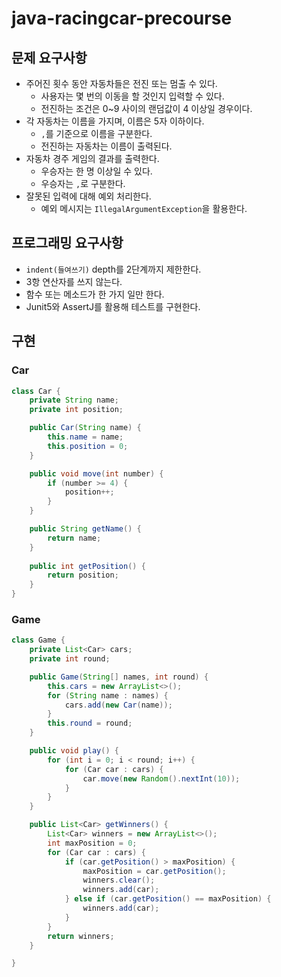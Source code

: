 # java-racingcar-precourse

## 문제 요구사항
- 주어진 횟수 동안 자동차들은 전진 또는 멈출 수 있다.
  - 사용자는 몇 번의 이동을 할 것인지 입력할 수 있다.
  - 전진하는 조건은 0~9 사이의 랜덤값이 4 이상일 경우이다.
- 각 자동차는 이름을 가지며, 이름은 5자 이하이다.
  - `,`를 기준으로 이름을 구분한다.
  - 전진하는 자동차는 이름이 출력된다.
- 자동차 경주 게임의 결과를 출력한다.
  - 우승자는 한 명 이상일 수 있다.
  - 우승자는 `,`로 구분한다.
- 잘못된 입력에 대해 예외 처리한다.
  - 예외 메시지는 `IllegalArgumentException`을 활용한다.

## 프로그래밍 요구사항
- `indent(들여쓰기)` depth를 2단계까지 제한한다.
- 3항 연산자를 쓰지 않는다.
- 함수 또는 메소드가 한 가지 일만 한다.
- Junit5와 AssertJ를 활용해 테스트를 구현한다.

## 구현
### Car
``` Java 
class Car {
    private String name;
    private int position;

    public Car(String name) {
        this.name = name;
        this.position = 0;
    }

    public void move(int number) {
        if (number >= 4) {
            position++;
        }
    }

    public String getName() {
        return name;
    }
    
    public int getPosition() {
        return position;
    }
}
```
### Game
``` Java
class Game {
    private List<Car> cars;
    private int round;

    public Game(String[] names, int round) {
        this.cars = new ArrayList<>();
        for (String name : names) {
            cars.add(new Car(name));
        }
        this.round = round;
    }

    public void play() {
        for (int i = 0; i < round; i++) {
            for (Car car : cars) {
                car.move(new Random().nextInt(10));
            }
        }
    }

    public List<Car> getWinners() {
        List<Car> winners = new ArrayList<>();
        int maxPosition = 0;
        for (Car car : cars) {
            if (car.getPosition() > maxPosition) {
                maxPosition = car.getPosition();
                winners.clear();
                winners.add(car);
            } else if (car.getPosition() == maxPosition) {
                winners.add(car);
            }
        }
        return winners;
    }

}
```
